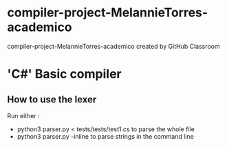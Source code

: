# compiler-project-MelannieTorres-academico
compiler-project-MelannieTorres-academico created by GitHub Classroom


# 'C#' Basic compiler

## How to use the lexer
Run either :
* python3 parser.py < tests/tests/test1.cs to parse the whole file 
* python3 parser.py -inline to parse strings in the command line
